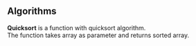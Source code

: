 ## **Algorithms**
**Quicksort** is a function with quicksort algorithm. </br>
The function takes array as parameter and returns sorted array. </br>


